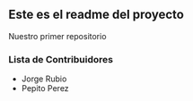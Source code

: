 ## Este es el readme del proyecto

Nuestro primer repositorio


### Lista de Contribuidores

* Jorge Rubio
* Pepito Perez
